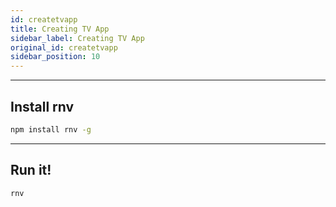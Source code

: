 ```yaml
---
id: createtvapp
title: Creating TV App
sidebar_label: Creating TV App
original_id: createtvapp
sidebar_position: 10
---
```


<!-- <img className="header-image" src="https://renative.org/img/ic_quickstart.png" width="50" height="50" /> -->

---
## Install rnv

```bash
npm install rnv -g
```

---
## Run it!

```bash
rnv
```
